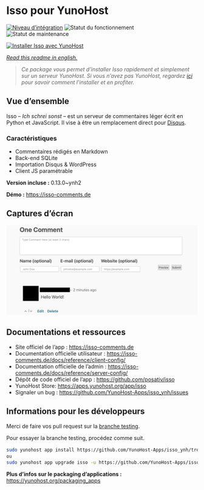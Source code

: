 <!--
N.B.: This README was automatically generated by https://github.com/YunoHost/apps/tree/master/tools/README-generator
It shall NOT be edited by hand.
-->

# Isso pour YunoHost

[![Niveau d’intégration](https://dash.yunohost.org/integration/isso.svg)](https://dash.yunohost.org/appci/app/isso) ![Statut du fonctionnement](https://ci-apps.yunohost.org/ci/badges/isso.status.svg) ![Statut de maintenance](https://ci-apps.yunohost.org/ci/badges/isso.maintain.svg)

[![Installer Isso avec YunoHost](https://install-app.yunohost.org/install-with-yunohost.svg)](https://install-app.yunohost.org/?app=isso)

*[Read this readme in english.](./README.md)*

> *Ce package vous permet d’installer Isso rapidement et simplement sur un serveur YunoHost.
Si vous n’avez pas YunoHost, regardez [ici](https://yunohost.org/#/install) pour savoir comment l’installer et en profiter.*

## Vue d’ensemble

Isso – *Ich schrei sonst* – est un serveur de commentaires léger écrit en Python et JavaScript. Il vise à être un remplacement direct pour [Disqus](http://disqus.com).

### Caractéristiques

- Commentaires rédigés en Markdown
- Back-end SQLite
- Importation Disqus & WordPress
- Client JS paramétrable

**Version incluse :** 0.13.0~ynh2

**Démo :** https://isso-comments.de

## Captures d’écran

![Capture d’écran de Isso](./doc/screenshots/example.jpg)


## Documentations et ressources

* Site officiel de l’app : <https://isso-comments.de>
* Documentation officielle utilisateur : <https://isso-comments.de/docs/reference/client-config/>
* Documentation officielle de l’admin : <https://isso-comments.de/docs/reference/server-config/>
* Dépôt de code officiel de l’app : <https://github.com/posativ/isso>
* YunoHost Store: <https://apps.yunohost.org/app/isso>
* Signaler un bug : <https://github.com/YunoHost-Apps/isso_ynh/issues>

## Informations pour les développeurs

Merci de faire vos pull request sur la [branche testing](https://github.com/YunoHost-Apps/isso_ynh/tree/testing).

Pour essayer la branche testing, procédez comme suit.

``` bash
sudo yunohost app install https://github.com/YunoHost-Apps/isso_ynh/tree/testing --debug
ou
sudo yunohost app upgrade isso -u https://github.com/YunoHost-Apps/isso_ynh/tree/testing --debug
```

**Plus d’infos sur le packaging d’applications :** <https://yunohost.org/packaging_apps>